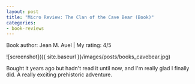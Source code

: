 ```yaml
---
layout: post
title: "Micro Review: The Clan of the Cave Bear (Book)"
categories:
- book-reviews
---
```


<p>Book author: Jean M. Auel | My rating: 4/5</p>


![screenshot]({{ site.baseurl }}/images/posts/books_cavebear.jpg)


<p>Bought it years ago but hadn't read it until now, and I'm really glad I finally did. A really exciting prehistoric adventure. </p>
